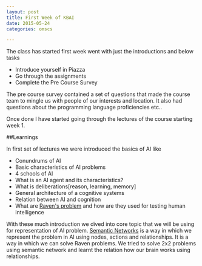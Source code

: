 ```yaml
---
layout: post
title: First Week of KBAI
date: 2015-05-24
categories: omscs

---
```


The class has started first week went with just the introductions and below tasks
* Introduce yourself in Piazza
* Go through the assignments
* Complete the Pre Course Survey

The pre course survey contained a set of questions that made the course team to mingle us with people of our interests and location.
It also had questions about the programming language proficiencies etc..

Once done I have started going through the lectures of the course starting week 1.

##Learnings

In first set of lectures we were introduced the basics of AI like
 * Conundrums of AI
 *  Basic characteristics of AI problems
 * 4 schools of AI
 * What is an AI agent and its characteristics?
 * What is deliberations[reason, learning, memory]
 * General architecture of a cognitive systems
 * Relation between AI and cognition
 * What are [Raven's problem](http://en.wikipedia.org/wiki/Raven%27s_Progressive_Matrices) and how are they used for testing human intelligence

 With these much introduction we dived into core topic that we will be using for representation of AI problem.
 [Semantic Networks](http://en.wikipedia.org/wiki/Semantic_network) is a way in which we represent the problem in AI using nodes, actions and relationships. It is a way in which we can solve Raven problems.
We tried to solve 2x2 problems using semantic network and learnt the relation how our brain works using relationships.
